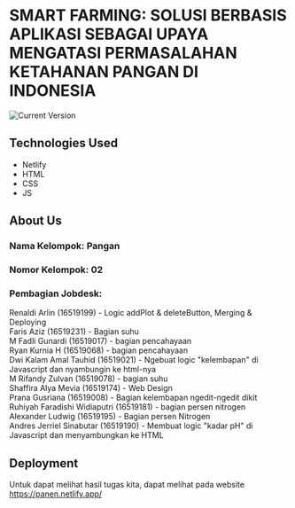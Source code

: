 # SMART FARMING: SOLUSI BERBASIS APLIKASI SEBAGAI UPAYA MENGATASI PERMASALAHAN KETAHANAN PANGAN DI INDONESIA
![Current Version](https://img.shields.io/badge/version-v1.0.0-blue)

## Technologies Used
* Netlify
* HTML
* CSS
* JS

## About Us
### Nama Kelompok: Pangan
### Nomor Kelompok: 02
### Pembagian Jobdesk:
Renaldi Arlin (16519199) - Logic addPlot & deleteButton, Merging & Deploying <br/>
Faris Aziz (16519231) - Bagian suhu <br/>
M Fadli Gunardi (16519017) - bagian pencahayaan <br/>
Ryan Kurnia H (16519068) - bagian pencahayaan <br/>
Dwi Kalam Amal Tauhid (16519021) - Ngebuat logic "kelembapan" di Javascript dan nyambungin ke html-nya <br/>
M Rifandy Zulvan (16519078) - bagian suhu <br/>
Shaffira Alya Mevia (16519174) - Web Design <br/>
Prana Gusriana (16519008) - Bagian kelembapan ngedit-ngedit dikit <br/>
Ruhiyah Faradishi Widiaputri (16519181) - bagian persen nitrogen <br/>
Alexander Ludwig (16519195) - Bagian persen Nitrogen <br/>
Andres Jerriel Sinabutar (16519190) - Membuat logic "kadar pH" di Javascript dan menyambungkan ke HTML <br/>

## Deployment
Untuk dapat melihat hasil tugas kita, dapat melihat pada website https://panen.netlify.app/
